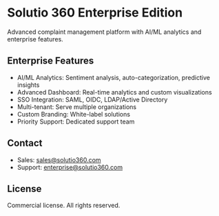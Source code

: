# Solutio 360 Enterprise Edition

Advanced complaint management platform with AI/ML analytics and enterprise features.

## Enterprise Features

- AI/ML Analytics: Sentiment analysis, auto-categorization, predictive insights
- Advanced Dashboard: Real-time analytics and custom visualizations
- SSO Integration: SAML, OIDC, LDAP/Active Directory  
- Multi-tenant: Serve multiple organizations
- Custom Branding: White-label solutions
- Priority Support: Dedicated support team

## Contact

- Sales: sales@solutio360.com
- Support: enterprise@solutio360.com

## License

Commercial license. All rights reserved.
